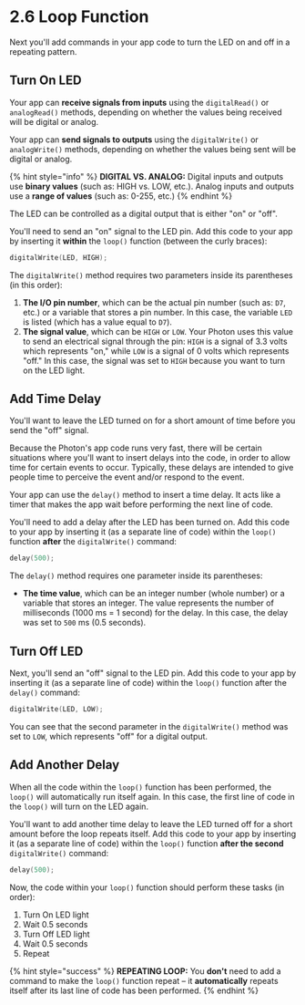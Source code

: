 # 2.6 Loop Function

Next you'll add commands in your app code to turn the LED on and off in a repeating pattern.

## Turn On LED

Your app can **receive signals from inputs** using the `digitalRead()` or `analogRead()` methods, depending on whether the values being received will be digital or analog.

Your app can **send signals to outputs** using the `digitalWrite()` or `analogWrite()` methods, depending on whether the values being sent will be digital or analog.

{% hint style="info" %}
**DIGITAL VS. ANALOG:**  Digital inputs and outputs use **binary values** \(such as: HIGH vs. LOW, etc.\). Analog inputs and outputs use a **range of values** \(such as:  0-255, etc.\)
{% endhint %}

The LED can be controlled as a digital output that is either "on" or "off".

You'll need to send an "on" signal to the LED pin. Add this code to your app by inserting it **within** the `loop()` function \(between the curly braces\):

```cpp
digitalWrite(LED, HIGH);
```

The `digitalWrite()` method requires two parameters inside its parentheses \(in this order\):

1. **The I/O pin number**, which can be the actual pin number \(such as: `D7`, etc.\) or a variable that stores a pin number. In this case, the variable `LED` is listed \(which has a value equal to `D7`\).
2. **The signal value**, which can be `HIGH` or `LOW`. Your Photon uses this value to send an electrical signal through the pin: `HIGH` is a signal of 3.3 volts which represents "on," while `LOW` is a signal of 0 volts which represents "off."  In this case, the signal was set to `HIGH` because you want to turn on the LED light.

## Add Time Delay

You'll want to leave the LED turned on for a short amount of time before you send the "off" signal.

Because the Photon's app code runs very fast, there will be certain situations where you'll want to insert delays into the code, in order to allow time for certain events to occur. Typically, these delays are intended to give people time to perceive the event and/or respond to the event.

Your app can use the `delay()` method to insert a time delay. It acts like a timer that makes the app wait before performing the next line of code.

You'll need to add a delay after the LED has been turned on. Add this code to your app by inserting it \(as a separate line of code\) within the `loop()` function **after** the `digitalWrite()` command:

```cpp
delay(500);
```

The `delay()` method requires one parameter inside its parentheses:

* **The time value**, which can be an integer number \(whole number\) or a variable that stores an integer. The value represents the number of milliseconds \(1000 ms = 1 second\) for the delay. In this case, the delay was set to `500` ms \(0.5 seconds\).

## Turn Off LED

Next, you'll send an "off" signal to the LED pin. Add this code to your app by inserting it \(as a separate line of code\) within the `loop()` function after the `delay()` command:

```cpp
digitalWrite(LED, LOW);
```

You can see that the second parameter in the `digitalWrite()` method was set to `LOW`, which represents "off" for a digital output.

## Add Another Delay

When all the code within the `loop()` function has been performed, the `loop()` will automatically run itself again. In this case, the first line of code in the `loop()` will turn on the LED again.

You'll want to add another time delay to leave the LED turned off for a short amount before the loop repeats itself. Add this code to your app by inserting it \(as a separate line of code\) within the `loop()` function **after the second** `digitalWrite()` command:

```cpp
delay(500);
```

Now, the code within your `loop()` function should perform these tasks \(in order\):

1. Turn On LED light
2. Wait 0.5 seconds
3. Turn Off LED light
4. Wait 0.5 seconds
5. Repeat

{% hint style="success" %}
**REPEATING LOOP:**  You **don't** need to add a command to make the `loop()` function repeat – it **automatically** repeats itself after its last line of code has been performed.
{% endhint %}



